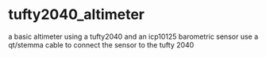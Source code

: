 # tufty2040_altimeter
a basic altimeter using a tufty2040 and an icp10125 barometric sensor
use a qt/stemma cable to connect the sensor to the tufty 2040

